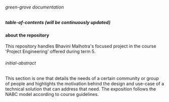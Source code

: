 ###### green-grove documentation

##### table-of-contents (will be continuously updated)

#### about the repository

This repository handles Bhavini Malhotra's focused project in the course 'Project Engineering' offered during term 5.

###### initial-abstract 

This section is one that details the needs of a certain community or group of people and highlights the motivation behind the design and use-case of a technical solution that can address that need. The exposition follows the NABC model according to course guidelines. 







